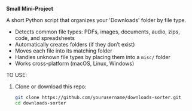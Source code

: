 **Small Mini-Project**

A short Python script that organizes your 'Downloads' folder by file type.

- Detects common file types: PDFs, images, documents, audio, zips, code, and spreadsheets
- Automatically creates folders (if they don’t exist)
- Moves each file into its matching folder
- Handles unknown file types by placing them into a `misc/` folder
- Works cross-platform (macOS, Linux, Windows)


TO USE:

1. Clone or download this repo:
   ```bash
   git clone https://github.com/yourusername/downloads-sorter.git
   cd downloads-sorter
